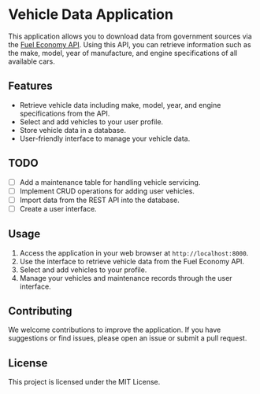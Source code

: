 # Vehicle Data Application

This application allows you to download data from government sources via the [Fuel Economy API](https://www.fueleconomy.gov/feg/ws/index.shtml). Using this API, you can retrieve information such as the make, model, year of manufacture, and engine specifications of all available cars.

## Features

- Retrieve vehicle data including make, model, year, and engine specifications from the API.
- Select and add vehicles to your user profile.
- Store vehicle data in a database.
- User-friendly interface to manage your vehicle data.

## TODO

- [ ] Add a maintenance table for handling vehicle servicing.
- [ ] Implement CRUD operations for adding user vehicles.
- [ ] Import data from the REST API into the database.
- [ ] Create a user interface.
## Usage

1. Access the application in your web browser at `http://localhost:8000`.
2. Use the interface to retrieve vehicle data from the Fuel Economy API.
3. Select and add vehicles to your profile.
4. Manage your vehicles and maintenance records through the user interface.

## Contributing

We welcome contributions to improve the application. If you have suggestions or find issues, please open an issue or submit a pull request.

## License

This project is licensed under the MIT License.
